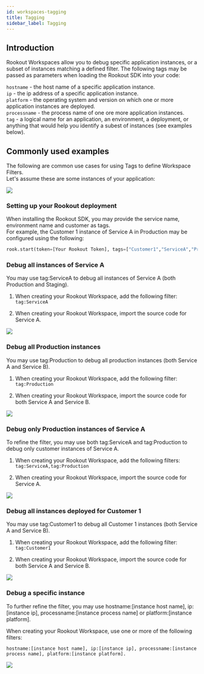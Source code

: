 ```yaml
---
id: workspaces-tagging
title: Tagging
sidebar_label: Tagging
---
```


## Introduction

Rookout Workspaces allow you to debug specific application instances, or a subset of instances matching a defined filter.
The following tags may be passed as parameters when loading the Rookout SDK into your code:

`hostname` -   the host name of a specific application instance.  
`ip` - the ip address of a specific application instance.  
`platform` - the operating system and version on which one or more application instances are deployed.  
`processname` - the process name of one ore more application instances.  
`tag` - a logical name for an application, an environment, a deployment, or anything that would help you identify a subest of instances (see examples below).  

## Commonly used examples

The following are common use cases for using Tags to define Workspace Filters.  
Let's assume these are some instances of your application:

<img src="/img/screenshots/tagging_1.png" />  

### Setting up your Rookout deployment

When installing the Rookout SDK, you may provide the service name, environment name and customer as tags.  
For example, the Customer 1 instance of Service A in Production may be configured using the following:
```python
rook.start(token=[Your Rookout Token], tags=["Customer1","ServiceA","Production"])
```
<div class="rookout-org-info"></div>

### Debug all instances of Service A

You may use tag:ServiceA to debug all instances of Service A (both Production and Staging).

1. When creating your Rookout Workspace, add the following filter: `tag:ServiceA`

2. When creating your Rookout Workspace, import the source code for Service A.

<img src="/img/screenshots/tagging_2.png" />

### Debug all Production instances

You may use tag:Production to debug all production instances (both Service A and Service B).

1. When creating your Rookout Workspace, add the following filter: `tag:Production`

2. When creating your Rookout Workspace, import the source code for both Service A and Service B.

<img src="/img/screenshots/tagging_4.png" />

### Debug only Production instances of Service A

To refine the filter, you may use both tag:ServiceA and tag:Production to debug only customer instances of Service A.

1. When creating your Rookout Workspace, add the following filters: `tag:ServiceA,tag:Production`

2. When creating your Rookout Workspace, import the source code for Service A.

<img src="/img/screenshots/tagging_3.png" />

### Debug all instances deployed for Customer 1

You may use tag:Customer1 to debug all Customer 1 instances (both Service A and Service B).

1. When creating your Rookout Workspace, add the following filter: `tag:Customer1`

2. When creating your Rookout Workspace, import the source code for both Service A and Service B.

<img src="/img/screenshots/tagging_5.png" />

### Debug a specific instance

To further refine the filter, you may use hostname:[instance host name], ip:[instance ip], processname:[instance process name] or platform:[instance platform].

When creating your Rookout Workspace, use one or more of the following filters:

`hostname:[instance host name], ip:[instance ip], processname:[instance process name], platform:[instance platform].`


<img src="/img/screenshots/tagging_6.png" />